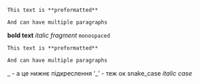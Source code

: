 ```
This text is **preformatted**

And can have multiple paragraphs
```
**bold text**
_italic fragment_
`monospaced`
```
This text is **preformatted**

And can have multiple paragraphs
```
_ - а це нижнє підкреслення
‘_’ - теж ок
snake_case
_italic case_
